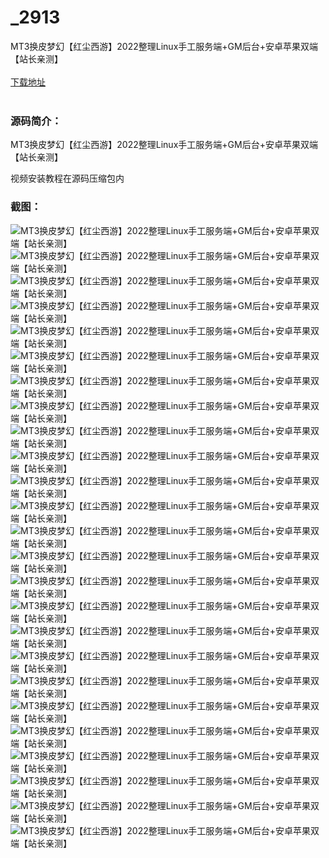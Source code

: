 # _2913
MT3换皮梦幻【红尘西游】2022整理Linux手工服务端+GM后台+安卓苹果双端【站长亲测】
<br/></br>
[下载地址](https://www.uuid2.com/2913.html "下载地址")
<br/></br>
<h3>源码简介：</h3>
<p>MT3换皮梦幻【红尘西游】2022整理Linux手工服务端+GM后台+安卓苹果双端【站长亲测】<p>
<p>视频安装教程在源码压缩包内<p>
<h3>截图：</h3>
<img src="https://www.uuid2.com/wp-content/uploads/img/202204/080ba75407.jpg" alt="MT3换皮梦幻【红尘西游】2022整理Linux手工服务端+GM后台+安卓苹果双端【站长亲测】"><img src="https://www.uuid2.com/wp-content/uploads/img/202204/080ba75276.jpg" alt="MT3换皮梦幻【红尘西游】2022整理Linux手工服务端+GM后台+安卓苹果双端【站长亲测】"><img src="https://www.uuid2.com/wp-content/uploads/img/202204/080ba75699.jpg" alt="MT3换皮梦幻【红尘西游】2022整理Linux手工服务端+GM后台+安卓苹果双端【站长亲测】"><img src="https://www.uuid2.com/wp-content/uploads/img/202204/080ba75444.jpg" alt="MT3换皮梦幻【红尘西游】2022整理Linux手工服务端+GM后台+安卓苹果双端【站长亲测】"><img src="https://www.uuid2.com/wp-content/uploads/img/202204/080ba75582.jpg" alt="MT3换皮梦幻【红尘西游】2022整理Linux手工服务端+GM后台+安卓苹果双端【站长亲测】"><img src="https://www.uuid2.com/wp-content/uploads/img/202204/080ba75947.jpg" alt="MT3换皮梦幻【红尘西游】2022整理Linux手工服务端+GM后台+安卓苹果双端【站长亲测】"><img src="https://www.uuid2.com/wp-content/uploads/img/202204/a06e933627.jpg" alt="MT3换皮梦幻【红尘西游】2022整理Linux手工服务端+GM后台+安卓苹果双端【站长亲测】"><img src="https://www.uuid2.com/wp-content/uploads/img/202204/a06e933680.jpg" alt="MT3换皮梦幻【红尘西游】2022整理Linux手工服务端+GM后台+安卓苹果双端【站长亲测】"><img src="https://www.uuid2.com/wp-content/uploads/img/202204/a06e933154.jpg" alt="MT3换皮梦幻【红尘西游】2022整理Linux手工服务端+GM后台+安卓苹果双端【站长亲测】"><img src="https://www.uuid2.com/wp-content/uploads/img/202204/a06e933691.jpg" alt="MT3换皮梦幻【红尘西游】2022整理Linux手工服务端+GM后台+安卓苹果双端【站长亲测】"><img src="https://www.uuid2.com/wp-content/uploads/img/202204/a06e933676.jpg" alt="MT3换皮梦幻【红尘西游】2022整理Linux手工服务端+GM后台+安卓苹果双端【站长亲测】"><img src="https://www.uuid2.com/wp-content/uploads/img/202204/a06e933584.jpg" alt="MT3换皮梦幻【红尘西游】2022整理Linux手工服务端+GM后台+安卓苹果双端【站长亲测】"><img src="https://www.uuid2.com/wp-content/uploads/img/202204/ded43dd580.jpg" alt="MT3换皮梦幻【红尘西游】2022整理Linux手工服务端+GM后台+安卓苹果双端【站长亲测】"><img src="https://www.uuid2.com/wp-content/uploads/img/202204/ded43dd407.jpg" alt="MT3换皮梦幻【红尘西游】2022整理Linux手工服务端+GM后台+安卓苹果双端【站长亲测】"><img src="https://www.uuid2.com/wp-content/uploads/img/202204/ded43dd195.jpg" alt="MT3换皮梦幻【红尘西游】2022整理Linux手工服务端+GM后台+安卓苹果双端【站长亲测】"><img src="https://www.uuid2.com/wp-content/uploads/img/202204/ded43dd864.jpg" alt="MT3换皮梦幻【红尘西游】2022整理Linux手工服务端+GM后台+安卓苹果双端【站长亲测】"><img src="https://www.uuid2.com/wp-content/uploads/img/202204/ded43dd769.jpg" alt="MT3换皮梦幻【红尘西游】2022整理Linux手工服务端+GM后台+安卓苹果双端【站长亲测】"><img src="https://www.uuid2.com/wp-content/uploads/img/202204/ded43dd366.jpg" alt="MT3换皮梦幻【红尘西游】2022整理Linux手工服务端+GM后台+安卓苹果双端【站长亲测】"><img src="https://www.uuid2.com/wp-content/uploads/img/202204/ded43dd579.jpg" alt="MT3换皮梦幻【红尘西游】2022整理Linux手工服务端+GM后台+安卓苹果双端【站长亲测】"><img src="https://www.uuid2.com/wp-content/uploads/img/202204/f84ae57624.jpg" alt="MT3换皮梦幻【红尘西游】2022整理Linux手工服务端+GM后台+安卓苹果双端【站长亲测】"><img src="https://www.uuid2.com/wp-content/uploads/img/202204/f84ae57169.jpg" alt="MT3换皮梦幻【红尘西游】2022整理Linux手工服务端+GM后台+安卓苹果双端【站长亲测】"><img src="https://www.uuid2.com/wp-content/uploads/img/202204/f84ae57438.jpg" alt="MT3换皮梦幻【红尘西游】2022整理Linux手工服务端+GM后台+安卓苹果双端【站长亲测】"><img src="https://www.uuid2.com/wp-content/uploads/img/202204/f84ae57876.jpg" alt="MT3换皮梦幻【红尘西游】2022整理Linux手工服务端+GM后台+安卓苹果双端【站长亲测】"><img src="https://www.uuid2.com/wp-content/uploads/img/202204/f84ae57888.jpg" alt="MT3换皮梦幻【红尘西游】2022整理Linux手工服务端+GM后台+安卓苹果双端【站长亲测】"><img src="https://www.uuid2.com/wp-content/uploads/img/202204/f84ae57712.jpg" alt="MT3换皮梦幻【红尘西游】2022整理Linux手工服务端+GM后台+安卓苹果双端【站长亲测】">
